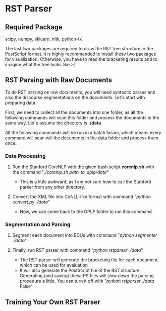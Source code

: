 # RST Parser #

## Required Package ##

scipy, numpy, sklearn, nltk, python-tk 

The last two packages are required to draw the RST tree structure in the PostScript format. It is highly recommended to install these two packages for visualization. Otherwise, you have to read the bracketing results and to imagine what the tree looks like :-)

## RST Parsing with Raw Documents ##

To do RST parsing on raw documents, you will need syntactic parses and also the discourse segmentations on the documents. Let's start with preparing data

First, we need to collect all the documents into one folder, as all the following commands will scan this folder and process the documents in the same way. Let's assume the directory is **./data**

All the following commands will be run in a batch fasion, which means every command will scan will the documents in the data folder and process them once.

### Data Processing ###

1. Run the Stanford CoreNLP with the given bash script **corenlp.sh** with the command "*./corenlp.sh path_to_dplp/data*"
    - This is a little awkward, as I am not sure how to call the Stanford parser from any other directory.

2. Convert the XML file into CoNLL-like format with command "*python convert.py ./data*"
    - Now, we can come back to the DPLP folder to run this command

### Segmentation and Parsing ###

1. Segment each document into EDUs with command "*python segmenter ./data*"

2. Finally, run RST parser with command "*python rstparser ./data*"
    - The RST parser will generate the bracketing file for each document, which can be used for evaluation
    - It will also generate the PostScript file of the RST structure. Generating (and saving) these PS files will slow down the parsing procedure a little. You can turn it off with "*python rstparser ./data* False"


## Training Your Own RST Parser ##